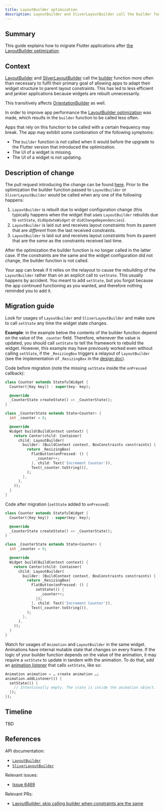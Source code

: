 ```yaml
---
title: LayoutBuilder optimization
description: LayoutBuilder and SliverLayoutBuilder call the builder function less often.
---
```


## Summary

This guide explains how to migrate Flutter applications after [the LayoutBuilder
optimization][1].

## Context

[LayoutBuilder][2] and [SliverLayoutBuilder][3] call the [builder][4] function
more often than necessary to fulfil their primary goal of allowing apps to adapt
their widget structure to parent layout constraints. This has led to less
efficient and jankier applications because widgets are rebuilt unnecessarily.

This transitively affects [OrientationBuilder][5] as well.

In order to improve app performance the [LayoutBuilder optimization][1] was made,
which results in the `builder` function to be called less often.

Apps that rely on this function to be called with a certain frequency may break.
The app may exhibit some combination of the following symptoms:

* The `builder` function is not called when it would before the upgrade to the
  Flutter version that introduced the optimization.
* The UI of a widget is missing.
* The UI of a widget is not updating.

## Description of change

The pull request introducing the change can be found [here][6]. Prior to the
optimization the builder function passed to `LayoutBuilder` or
`SliverLayoutBuilder` would be called when any one of the following happens:

1. `LayoutBuilder` is rebuilt due to widget configuration change (this typically
   happens when the widget that uses `LayoutBuilder` rebuilds due to `setState`,
   `didUpdateWidget` or `didChangeDependencies`).
1. `LayoutBuilder` is laid out and receives layout constraints from its parent
   that are _different_ from the last received constraints.
1. `LayoutBuilder` is laid out and receives layout constraints from its parent
   that are the _same_ as the constraints received last time.

After the optimization the builder function is no longer called in the latter
case. If the constraints are the same and the widget configuration did not
change, the builder function is not called.

Your app can break if it relies on the relayout to cause the rebuilding of the
`LayoutBuilder` rather than on an explicit call to `setState`. This usually
happens by accident. You meant to add `setState`, but you forgot because the app
continued functioning as you wanted, and therefore nothing reminded you to add
it.

## Migration guide

Look for usages of `LayoutBuilder` and `SliverLayoutBuilder` and make sure to
call `setState` any time the widget state changes.

**Example**: in the example below the contents of the builder function depend
on the value of the `_counter` field. Therefore, whenever the value is updated,
you should call `setState` to tell the framework to rebuild the widget. However,
this example may have previously worked even without calling `setState`, if the
`_ResizingBox` triggers a relayout of `LayoutBuilder` (see the implementation
of `_ResizingBox` in the [design doc][1]).

Code before migration (note the missing `setState` inside the `onPressed`
callback):

```dart
class Counter extends StatefulWidget {
  Counter({Key key}) : super(key: key);

  @override
  _CounterState createState() => _CounterState();
}

class _CounterState extends State<Counter> {
  int _counter = 0;

  @override
  Widget build(BuildContext context) {
    return Center(child: Container(
      child: LayoutBuilder(
        builder: (BuildContext context, BoxConstraints constraints) {
          return _ResizingBox(
            FlatButton(onPressed: () {
              _counter++;
            }, child: Text('Increment Counter')),
            Text(_counter.toString()),
          );
        },
      ),
    ));
  }
}
```

Code after migration (`setState` added to `onPressed`):

```dart
class Counter extends StatefulWidget {
  Counter({Key key}) : super(key: key);

  @override
  _CounterState createState() => _CounterState();
}

class _CounterState extends State<Counter> {
  int _counter = 0;

  @override
  Widget build(BuildContext context) {
    return Center(child: Container(
      child: LayoutBuilder(
        builder: (BuildContext context, BoxConstraints constraints) {
          return _ResizingBox(
            FlatButton(onPressed: () {
              setState(() {
                _counter++;
              });
            }, child: Text('Increment Counter')),
            Text(_counter.toString()),
          );
        },
      ),
    ));
  }
}
```

Watch for usages of `Animation` and `LayoutBuilder` in the same widget.
Animations have internal mutable state that changes on every frame. If the
logic of your builder function depends on the value of the animation, it may
require a `setState` to update in tandem with the animation. To do that, add an
[animation listener][7] that calls `setState`, like so:

```dart
Animation animation = … create animation …;
animation.addListener(() {
  setState(() {
    // Intentionally empty. The state is inside the animation object.
  });
});
```

## Timeline

TBD

## References

API documentation:
* [`LayoutBuilder`][2]
* [`SliverLayoutBuilder`][3]

Relevant issues:
* [Issue 6469][8]

Relevant PRs:
* [LayoutBuilder: skip calling builder when constraints are the same][6]

[1]: http://flutter.dev/go/layout-builder-optimization
[2]: https://api.flutter.dev/flutter/widgets/LayoutBuilder-class.html
[3]: https://api.flutter.dev/flutter/widgets/SliverLayoutBuilder-class.html
[4]: https://api.flutter.dev/flutter/widgets/LayoutBuilder/builder.html
[5]: https://api.flutter.dev/flutter/widgets/OrientationBuilder-class.html
[6]: https://github.com/flutter/flutter/pull/55414
[7]: https://api.flutter.dev/flutter/animation/Animation/addListener.html
[8]: https://github.com/flutter/flutter/issues/6469
